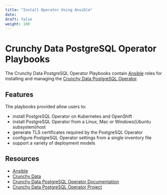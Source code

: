 ```yaml
---
title: "Install Operator Using Ansible"
date:
draft: false
weight: 100
---
```


# Crunchy Data PostgreSQL Operator Playbooks

The Crunchy Data PostgreSQL Operator Playbooks contain [Ansible](https://www.ansible.com/)
roles for installing and managing the [Crunchy Data PostgreSQL Operator](https://access.crunchydata.com/documentation/postgres-operator/4.3.0/installation/install-with-ansible/).  

## Features

The playbooks provided allow users to:

* install PostgreSQL Operator on Kubernetes and OpenShift
* install PostgreSQL Operator from a Linux, Mac or Windows(Ubuntu subsystem)host
* generate TLS certificates required by the PostgreSQL Operator
* configure PostgreSQL Operator settings from a single inventory file
* support a variety of deployment models

## Resources

* [Ansible](https://www.ansible.com/)
* [Crunchy Data](https://www.crunchydata.com/)
* [Crunchy Data PostgreSQL Operator Documentation](https://crunchydata.github.io/postgres-operator/stable/)
* [Crunchy Data PostgreSQL Operator Project](https://github.com/CrunchyData/postgres-operator)
